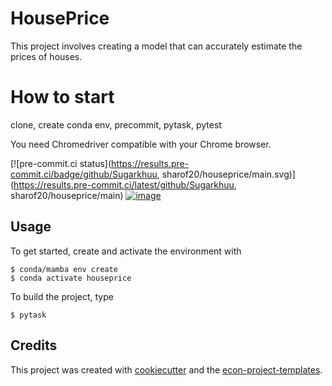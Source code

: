# HousePrice

This project involves creating a model that can accurately estimate the prices of
houses.

# How to start

clone, create conda env, precommit, pytask, pytest

You need Chromedriver compatible with your Chrome browser.

\[!\[pre-commit.ci status\](https://results.pre-commit.ci/badge/github/Sugarkhuu,
sharof20/houseprice/main.svg)\](https://results.pre-commit.ci/latest/github/Sugarkhuu,
sharof20/houseprice/main)
[![image](https://img.shields.io/badge/code%20style-black-000000.svg)](https://github.com/psf/black)

## Usage

To get started, create and activate the environment with

```console
$ conda/mamba env create
$ conda activate houseprice
```

To build the project, type

```console
$ pytask
```

## Credits

This project was created with [cookiecutter](https://github.com/audreyr/cookiecutter)
and the
[econ-project-templates](https://github.com/OpenSourceEconomics/econ-project-templates).
